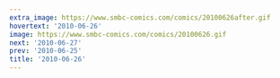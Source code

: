 ```yaml
---
extra_image: https://www.smbc-comics.com/comics/20100626after.gif
hovertext: '2010-06-26'
image: https://www.smbc-comics.com/comics/20100626.gif
next: '2010-06-27'
prev: '2010-06-25'
title: '2010-06-26'
---
```

